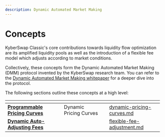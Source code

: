 ```yaml
---
description: Dynamic Automated Market Making
---
```


# Concepts

KyberSwap Classic's core contributions towards liquidity flow optimization are its amplified liquidity pools as well as the introduction of a flexible fee model which adjusts according to market conditions.

Collectively, these concepts form the Dynamic Automated Market Making (DMM) protocol invented by the KyberSwap research team. You can refer to the [Dynamic Automated Market Making whitepaper](../../../getting-started/whitepapers.md#kyberswap-classic) for a deeper dive into the protocol.

The following sections outline these concepts at a high level:

<table data-card-size="large" data-view="cards"><thead><tr><th></th><th data-hidden></th><th data-hidden></th><th data-hidden data-card-target data-type="content-ref"></th></tr></thead><tbody><tr><td><strong></strong><a href="dynamic-pricing-curves.md"><strong>Programmable Pricing Curves</strong></a><strong></strong></td><td>Dynamic Pricing Curves</td><td></td><td><a href="dynamic-pricing-curves.md">dynamic-pricing-curves.md</a></td></tr><tr><td><strong></strong><a href="flexible-fee-adjustment.md"><strong>Dynamic Auto-Adjusting Fees</strong></a><strong></strong></td><td></td><td></td><td><a href="flexible-fee-adjustment.md">flexible-fee-adjustment.md</a></td></tr></tbody></table>
